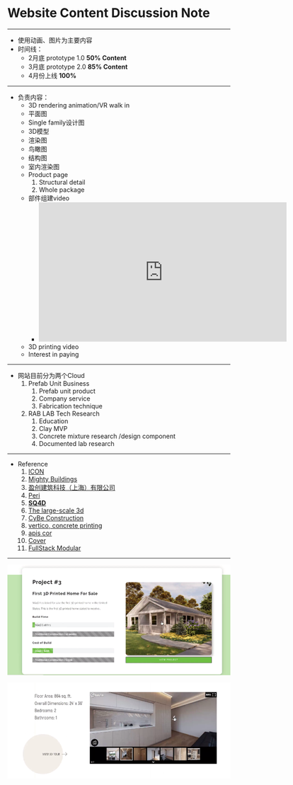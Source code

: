 # Website Content Discussion Note
---
- 使用动画、图片为主要内容
- 时间线：
    - 2月底 prototype 1.0 **50% Content**
    - 3月底 prototype 2.0 **85% Content**
    - 4月份上线 **100%**

---

-   负责内容：
    -   3D rendering animation/VR walk in
    -   平面图
    -   Single family设计图
    -   3D模型
    -   渲染图
    -   鸟瞰图
    -   结构图
    -   室内渲染图
    -   Product page
        1.  Structural detail
        2.  Whole package
    -   部件组建video
        -   <iframe width="560" height="315" src="https://www.youtube.com/embed/XnrVV0w2jrE" title="YouTube video player" frameborder="0" allow="accelerometer; autoplay; clipboard-write; encrypted-media; gyroscope; picture-in-picture" allowfullscreen></iframe>
    -   3D printing video
    -   Interest in paying

---

-   网站目前分为两个Cloud
    1.  Prefab Unit Business
        1.  Prefab unit product
        2.  Company service
        3.  Fabrication technique
    2.   RAB LAB Tech Research
         1.  Education
         2.  Clay MVP
         3.  Concrete mixture research /design component
         4.  Documented lab research

---

-   Reference
    1.  [ICON](https://www.iconbuild.com/)
    2.  [Mighty Buildings](https://mightybuildings.com/)
    3.  [盈创建筑科技（上海）有限公司](http://www.winsun3d.com/)
    4.  [Peri](https://www.peri3dconstruction.com/)
    5.  **[SQ4D](https://www.sq4d.com/largest-3d-printed-home/)**
    6.  [The large-scale 3d](https://xtreee.com/en/)
    7.  [CyBe Construction](https://cybe.eu/)
    8.  [vertico, concrete printing](https://www.vertico.xyz/)
    9.  [apis cor](https://www.apis-cor.com/)
    10.  [Cover](https://buildcover.com/our-story)
    11.  [FullStack Modular](https://www.fullstackmodular.com/about/)

---

![img](/assets/images/img_1.jpg)

![img](/assets/images/img_2.jpg)
